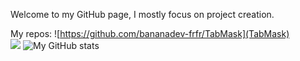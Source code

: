 Welcome to my GitHub page, I mostly focus on project creation.

My repos: ![https://github.com/bananadev-frfr/TabMask](TabMask)
<br>
![](https://komarev.com/ghpvc/?username=bananadev-frfr) ![My GitHub stats](https://github-readme-stats.vercel.app/api?username=bananadev-frfr&show_icons=true&theme=dark&include_all_commits=true&count_private=true&hide_border=true&hide_rank=true&compact=true)



